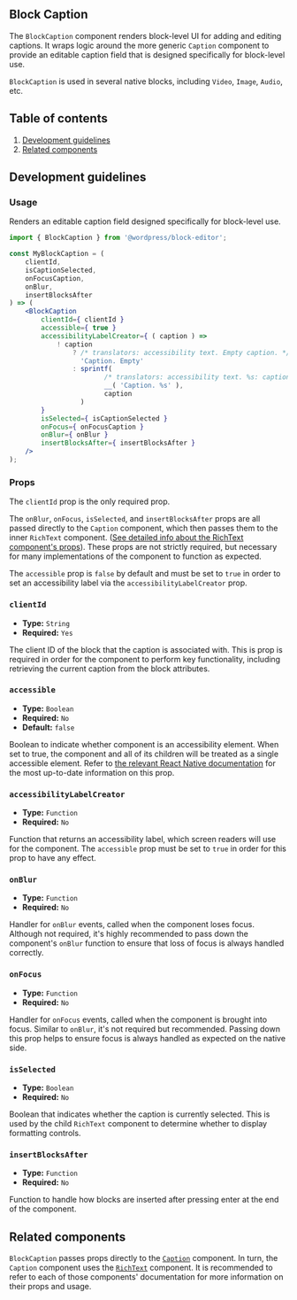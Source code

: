 ## Block Caption

The `BlockCaption` component renders block-level UI for adding and editing captions. It wraps logic around the more generic `Caption` component to provide an editable caption field that is designed specifically for block-level use.

`BlockCaption` is used in several native blocks, including `Video`, `Image`, `Audio`, etc.

## Table of contents

1. [Development guidelines](#development-guidelines)
2. [Related components](#related-components)

## Development guidelines

### Usage

Renders an editable caption field designed specifically for block-level use.

```jsx
import { BlockCaption } from '@wordpress/block-editor';

const MyBlockCaption = (
	clientId,
	isCaptionSelected,
	onFocusCaption,
	onBlur,
	insertBlocksAfter
) => (
	<BlockCaption
		clientId={ clientId }
		accessible={ true }
		accessibilityLabelCreator={ ( caption ) =>
			! caption
				? /* translators: accessibility text. Empty caption. */
				  'Caption. Empty'
				: sprintf(
						/* translators: accessibility text. %s: caption. */
						__( 'Caption. %s' ),
						caption
				  )
		}
		isSelected={ isCaptionSelected }
		onFocus={ onFocusCaption }
		onBlur={ onBlur }
		insertBlocksAfter={ insertBlocksAfter }
	/>
);
```

### Props

The `clientId` prop is the only required prop.

The `onBlur`, `onFocus`, `isSelected`, and `insertBlocksAfter` props are all passed directly to the `Caption` component, which then passes them to the inner `RichText` component. ([See detailed info about the RichText component's props](https://github.com/WordPress/gutenberg/blob/HEAD/packages/block-editor/src/components/rich-text/README.md)). These props are not strictly required, but necessary for many implementations of the component to function as expected.

The `accessible` prop is `false` by default and must be set to `true` in order to set an accessibility label via the `accessibilityLabelCreator` prop.

### `clientId`

-   **Type:** `String`
-   **Required:** `Yes`

The client ID of the block that the caption is associated with. This is prop is required in order for the component to perform key functionality, including retrieving the current caption from the block attributes.

### `accessible`

-   **Type:** `Boolean`
-   **Required:** `No`
-   **Default:** `false`

Boolean to indicate whether component is an accessibility element. When set to true, the component and all of its children will be treated as a single accessible element. Refer to [the relevant React Native documentation](https://reactnative.dev/docs/accessibility#accessible) for the most up-to-date information on this prop.

### `accessibilityLabelCreator`

-   **Type:** `Function`
-   **Required:** `No`

Function that returns an accessibility label, which screen readers will use for the component. The `accessible` prop must be set to `true` in order for this prop to have any effect.

### `onBlur`

-   **Type:** `Function`
-   **Required:** `No`

Handler for `onBlur` events, called when the component loses focus. Although not required, it's highly recommended to pass down the component's `onBlur` function to ensure that loss of focus is always handled correctly.

### `onFocus`

-   **Type:** `Function`
-   **Required:** `No`

Handler for `onFocus` events, called when the component is brought into focus. Similar to `onBlur`, it's not required but recommended. Passing down this prop helps to ensure focus is always handled as expected on the native side.

### `isSelected`

-   **Type:** `Boolean`
-   **Required:** `No`

Boolean that indicates whether the caption is currently selected. This is used by the child `RichText` component to determine whether to display formatting controls.

### `insertBlocksAfter`

-   **Type:** `Function`
-   **Required:** `No`

Function to handle how blocks are inserted after pressing enter at the end of the component.

## Related components

`BlockCaption` passes props directly to the [`Caption`](https://github.com/WordPress/gutenberg/blob/HEAD/packages/block-editor/src/components/caption) component. In turn, the `Caption` component uses the [`RichText`](https://github.com/WordPress/gutenberg/blob/HEAD/packages/block-editor/src/components/rich-text/) component. It is recommended to refer to each of those components' documentation for more information on their props and usage.
